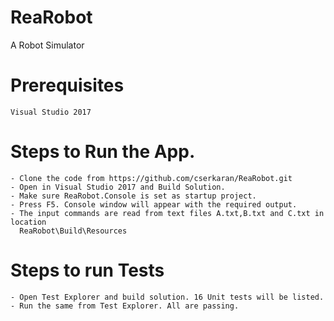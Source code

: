# ReaRobot
A Robot Simulator

# Prerequisites 
    Visual Studio 2017

# Steps to Run the App.
    - Clone the code from https://github.com/cserkaran/ReaRobot.git
    - Open in Visual Studio 2017 and Build Solution.
    - Make sure ReaRobot.Console is set as startup project.
    - Press F5. Console window will appear with the required output.
    - The input commands are read from text files A.txt,B.txt and C.txt in location
      ReaRobot\Build\Resources

# Steps to run Tests
    - Open Test Explorer and build solution. 16 Unit tests will be listed.
    - Run the same from Test Explorer. All are passing.

